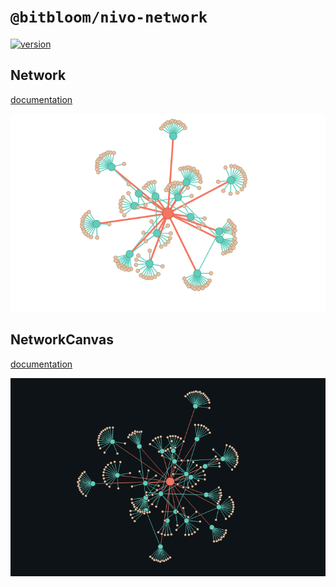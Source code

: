 # `@bitbloom/nivo-network`

[![version](https://img.shields.io/npm/v/@bitbloom/nivo-network.svg?style=flat-square)](https://www.npmjs.com/package/@bitbloom/nivo-network)

## Network

[documentation](http://nivo.rocks/network/)

![Network](https://raw.githubusercontent.com/plouc/nivo/master/packages/network/doc/network.png)

## NetworkCanvas

[documentation](http://nivo.rocks/network/canvas/)

![NetworkCanvas](https://raw.githubusercontent.com/plouc/nivo/master/packages/network/doc/network-canvas.png)
